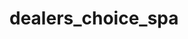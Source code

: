 #   dealers_choice_spa

<!-- 

1. Phase One Database
    xset up a Sequelize instance (sequelize)
    xrun sync (to make sure you connect)
    xcreate a model of your choice with properties of your choice
    xseed some data
2. Phase Two Setup Express
    xcreate a GET api route for your model
3. Phase Three Front End
    xset up a route which returns an index.html page
    xadd a /src/index.js which will have your client side code
    xa console.log 'hello world will do'
    xadd a static route for which will enable files to be served from the src/ folder
    xthe GET / route should return the index.html which has a script tag for the client side file
4. Phase Four Load Data With Axios
    xadd another script tag which will load the axios cdn file
    xon the client, load the data from your server, and render it
5. Phase Five - Destroy
    add the ability to delete an item from the client
    it should delete the item on the server
    and re-render the items
6. Phase n++ extra credit
    add the ability to insert an item
    add constraints on your model and handle errors
    add a class method to your model
    add a virtual field to your model -->